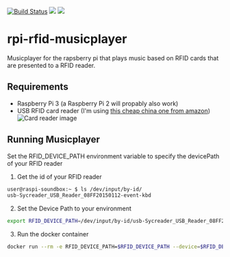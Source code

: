 [![Build Status](https://travis-ci.org/protenhan/rpi-rfid-musicplayer.svg?branch=master)](https://travis-ci.org/protenhan/rpi-rfid-musicplayer)
[![](https://images.microbadger.com/badges/image/protenhan/rpi-rfid-musicplayer.svg)](https://microbadger.com/images/protenhan/rpi-rfid-musicplayer "Get your own image badge on microbadger.com")
[![](https://images.microbadger.com/badges/version/protenhan/rpi-rfid-musicplayer.svg)](https://microbadger.com/images/protenhan/rpi-rfid-musicplayer "Get your own version badge on microbadger.com")

# rpi-rfid-musicplayer
Musicplayer for the rapsberry pi that plays music based on RFID cards that are presented to a RFID reader.


## Requirements

* Raspberry Pi 3 (a Raspberry Pi 2 will propably also work)
* USB RFID card reader (I'm using [this cheap china one from amazon](https://www.amazon.de/gp/product/B00HSDOTTU/ref=oh_aui_detailpage_o02_s00?ie=UTF8&psc=1))
                       ![Card reader image](https://images-na.ssl-images-amazon.com/images/I/51GC53JXfPL._SX425_.jpg)

## Running Musicplayer

Set the RFID_DEVICE_PATH environment variable to specify the devicePath of your RFID reader

1. Get the id of your RFID reader
```bash
user@raspi-soundbox:~ $ ls /dev/input/by-id/
usb-Sycreader_USB_Reader_08FF20150112-event-kbd
```
2. Set the Device Path to your environment
```bash
export RFID_DEVICE_PATH=/dev/input/by-id/usb-Sycreader_USB_Reader_08FF20150112-event-kbd
```
3. Run the docker container
```bash
docker run --rm -e RFID_DEVICE_PATH=$RFID_DEVICE_PATH --device=$RFID_DEVICE_PATH protenhan/rpi-rfid-musicplayer
```
